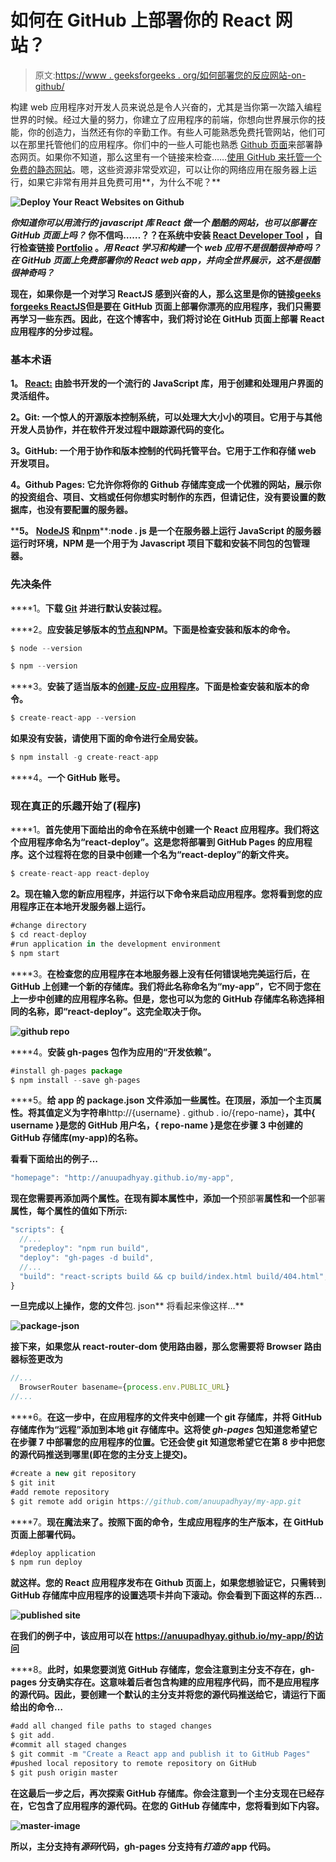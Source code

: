 # 如何在 GitHub 上部署你的 React 网站？

> 原文:[https://www . geeksforgeeks . org/如何部署您的反应网站-on-github/](https://www.geeksforgeeks.org/how-to-deploy-your-react-websites-on-github/)

构建 web 应用程序对开发人员来说总是令人兴奋的，尤其是当你第一次踏入编程世界的时候。经过大量的努力，你建立了应用程序的前端，你想向世界展示你的技能，你的创造力，当然还有你的辛勤工作。有些人可能熟悉免费托管网站，他们可以在那里托管他们的应用程序。你们中的一些人可能也熟悉 [Github 页面](https://pages.github.com/)来部署静态网页。如果你不知道，那么这里有一个链接来检查……[使用 GitHub 来托管一个免费的静态网站](https://www.geeksforgeeks.org/using-github-to-host-a-free-static-website/)。嗯，这些资源非常受欢迎，可以让你的网络应用在服务器上运行，如果它非常有用并且免费可用**，为什么不呢？**

**![Deploy Your React Websites on Github](img/60e4461f203e677a4a37b09ca88eb9c2.png)**

***你知道你可以用流行的 javascript 库 **React** 做一个* *酷酷的网站，也可以部署在 **GitHub 页面上吗？*** 你不信吗……？？在系统中安装 [React Developer Tool](https://chrome.google.com/webstore/detail/react-developer-tools/fmkadmapgofadopljbjfkapdkoienihi?hl=en) ，自行检查链接 [**Portfolio**](https://anuupadhyay.github.io/portfolio/) 。*用 React 学习和构建*一个 *web 应用不是很酷很神奇吗？在 GitHub 页面上免费部署你的 React web app，并向全世界展示，这不是很酷很神奇吗？***

**现在，如果你是一个对学习 ReactJS 感到兴奋的人，那么这里是你的链接[**geeks forgeeks ReactJS**](https://www.geeksforgeeks.org/reactjs/)但是要在 GitHub 页面上部署你漂亮的应用程序，我们只需要再学习一些东西。因此，在这个博客中，我们将讨论在 GitHub 页面上部署 React 应用程序的分步过程。**

### **基本术语**

****1。** [**React:**](https://www.geeksforgeeks.org/reactjs/) 由脸书开发的一个流行的 JavaScript 库，用于创建和处理用户界面的灵活组件。**

****2。Git:** 一个惊人的开源版本控制系统，可以处理大大小小的项目。它用于与其他开发人员协作，并在软件开发过程中跟踪源代码的变化。**

****3。GitHub:** 一个用于协作和版本控制的代码托管平台。它用于工作和存储 web 开发项目。**

****4。Github Pages:** 它允许你将你的 Github 存储库变成一个优雅的网站，展示你的投资组合、项目、文档或任何你想实时制作的东西，但请记住，没有要设置的数据库，也没有要配置的服务器。**

****5。** [**NodeJS**](https://www.geeksforgeeks.org/introduction-to-nodejs/) **和**[**npm**](https://www.geeksforgeeks.org/node-js-npm-node-package-manager/)**:**node . js 是一个在服务器上运行 JavaScript 的服务器运行时环境，NPM 是一个用于为 Javascript 项目下载和安装不同包的包管理器。**

### **先决条件**

****1。**下载 [Git](https://git-scm.com/) 并进行默认安装过程。**

****2。**应安装足够版本的[节点和](https://nodejs.org/en/)NPM。下面是检查安装和版本的命令。**

```jsx
$ node --version
```

```jsx
$ npm --version
```

****3。**安装了适当版本的[创建-反应-应用程序](https://github.com/facebook/create-react-app)。下面是检查安装和版本的命令。**

```jsx
$ create-react-app --version
```

**如果没有安装，请使用下面的命令进行全局安装。**

```jsx
$ npm install -g create-react-app
```

****4。**一个 GitHub 账号。**

### **现在真正的乐趣开始了(程序)**

****1。**首先使用下面给出的命令在系统中创建一个 React 应用程序。我们将这个应用程序命名为“react-deploy”。这是您将部署到 GitHub Pages 的应用程序。这个过程将在您的目录中创建一个名为“react-deploy”的新文件夹。**

```jsx
$ create-react-app react-deploy
```

****2。**现在输入您的新应用程序，并运行以下命令来启动应用程序。您将看到您的应用程序正在本地开发服务器**上运行。****

```jsx
#change directory
$ cd react-deploy
#run application in the development environment
$ npm start
```

****3。**在检查您的应用程序在本地服务器上没有任何错误地完美运行后，在 GitHub 上创建一个新的存储库。我们将此名称命名为“my-app”，它不同于您在上一步中创建的应用程序名称。但是，您也可以为您的 GitHub 存储库名称选择相同的名称，即“react-deploy”。这完全取决于你。**

**![github repo](img/7f2a2538de8c44084ff2ea4a03cade60.png)**

****4。**安装 **gh-pages** 包作为应用的“开发依赖”。**

```jsx
#install gh-pages package
$ npm install --save gh-pages
```

****5。**给 app 的 **package.json** 文件添加一些属性。在顶层，添加一个主页属性。将其值定义为字符串**http://{username} . github . io/{repo-name}**，其中{ username }是您的 GitHub 用户名，{ repo-name }是您在步骤 3 中创建的 GitHub 存储库(my-app)的名称。**

**看看下面给出的例子…**

```jsx
"homepage": "http://anuupadhyay.github.io/my-app", 
```

**现在您需要再添加两个属性。在现有脚本属性中，添加一个**预部署**属性和一个**部署**属性，每个属性的值如下所示:**

```jsx
"scripts": {
  //...
  "predeploy": "npm run build",
  "deploy": "gh-pages -d build",
  //...
  "build": "react-scripts build && cp build/index.html build/404.html", // this will prevent page reloads to give a  404 error
}
```

**一旦完成以上操作，您的文件**包. json** 将看起来像这样…**

**![package-json](img/b478575002f15095e512ae92aaf7e60c.png)**

**接下来，如果您从 react-router-dom 使用路由器，那么您需要将 Browser 路由器标签更改为**

```jsx
//...
  BrowserRouter basename={process.env.PUBLIC_URL}
//... 
```

****6。**在这一步中，在应用程序的文件夹中创建一个 git 存储库，并将 GitHub 存储库作为“远程”添加到本地 git 存储库中。这将使 *gh-pages* 包知道您希望它在步骤 7 中部署您的应用程序的位置。它还会使 git 知道您希望它在第 8 步中把您的源代码推送到哪里(即在您的主分支上提交)。**

```jsx
#create a new git repository
$ git init
#add remote repository
$ git remote add origin https://github.com/anuupadhyay/my-app.git
```

****7。**现在魔法来了。按照下面的命令，生成应用程序的生产版本，在 GitHub 页面上部署代码。**

```jsx
#deploy application
$ npm run deploy
```

**就这样。您的 React 应用程序发布在 Github 页面上，如果您想验证它，只需转到 GitHub 存储库中应用程序的设置选项卡并向下滚动。你会看到下面这样的东西…**

**![published site](img/34842dc50b91f224b4b5ce515c6a5704.png)**

**在我们的例子中，该应用可以在 https://anuupadhyay.github.io/my-app/的访问**

****8。**此时，如果您要浏览 GitHub 存储库，您会注意到主分支不存在，gh-pages 分支确实存在。这意味着后者包含构建的应用程序代码，而不是应用程序的源代码。因此，要创建一个默认的主分支并将您的源代码推送给它，请运行下面给出的命令…**

```jsx
#add all changed file paths to staged changes
$ git add.
#commit all staged changes
$ git commit -m "Create a React app and publish it to GitHub Pages"
#pushed local repository to remote repository on GitHub
$ git push origin master
```

**在这最后一步之后，再次探索 GitHub 存储库。你会注意到一个主分支现在已经存在，它包含了应用程序的源代码。在您的 GitHub 存储库中，您将看到如下内容。**

**![master-image](img/0227e98defbbde5a68cee76fa2a523a3.png)**

**所以，主分支持有*源码*代码，gh-pages 分支持有*打造的* app 代码。**